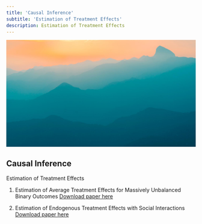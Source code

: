 ```yaml
---
title: 'Causal Inference'
subtitle: 'Estimation of Treatment Effects'
description: Estimation of Treatment Effects
---
```


![](/images/demo/demo-landscape.jpg)

## Causal Inference



Estimation of Treatment Effects

1. Estimation of Average Treatment Effects for Massively Unbalanced Binary Outcomes
[Download paper here](https://github.com/Lilyliu8262/Lily-s-Website/blob/main/Papers/Bootstrap.pdf)

2. Estimation of Endogenous Treatment Effects with Social Interactions
[Download paper here](https://github.com/Lilyliu8262/Lily-s-Website/blob/main/Papers/Network_Effects.pdf)
